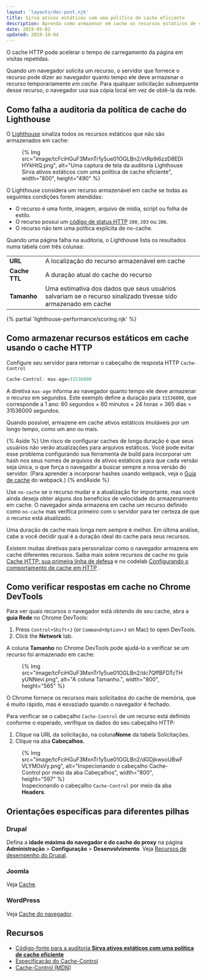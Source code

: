 ```yaml
---
layout: 'layouts/doc-post.njk'
title: Sirva ativos estáticos com uma política de cache eficiente
description: Aprenda como armazenar em cache os recursos estáticos de sua página web pode melhorar o desempenho e confiabilidade para visitantes recorrentes.
date: 2019-05-02
updated: 2019-10-04
---
```


O cache HTTP pode acelerar o tempo de carregamento da página em visitas repetidas.

Quando um navegador solicita um recurso, o servidor que fornece o recurso pode dizer ao navegador quanto tempo ele deve armazenar o recurso temporariamente *em cache*. Para qualquer solicitação subsequente desse recurso, o navegador usa sua cópia local em vez de obtê-la da rede.

## Como falha a auditoria da política de cache do Lighthouse

O [Lighthouse](https://developers.google.com/web/tools/lighthouse/) sinaliza todos os recursos estáticos que não são armazenados em cache:

<figure>   {% Img src="image/tcFciHGuF3MxnTr1y5ue01OGLBn2/vtRp9i6zzD8EDlHYkHtQ.png", alt="Uma captura de tela da auditoria Lighthouse Sirva ativos estáticos com uma política de cache eficiente", width="800", height="490" %}</figure>

O Lighthouse considera um recurso armazenável em cache se todas as seguintes condições forem atendidas:

- O recurso é uma fonte, imagem, arquivo de mídia, script ou folha de estilo.
- O recurso possui um [código de status HTTP](https://developer.mozilla.org/docs/Web/HTTP/Status) `200`, `203` ou `206`.
- O recurso não tem uma política explícita de no-cache.

Quando uma página falha na auditoria, o Lighthouse lista os resultados numa tabela com três colunas:

<div class="table-wrapper scrollbar">
  <table>
    <tbody>
      <tr>
        <td><strong>URL</strong></td>
        <td>A localização do recurso armazenável em cache</td>
      </tr>
      <tr>
        <td><strong>Cache TTL</strong></td>
        <td>A duração atual do cache do recurso</td>
      </tr>
      <tr>
        <td><strong>Tamanho</strong></td>
        <td>Uma estimativa dos dados que seus usuários salvariam se o recurso sinalizado tivesse sido armazenado em cache</td>
      </tr>
    </tbody>
  </table>
</div>

{% partial 'lighthouse-performance/scoring.njk' %}

## Como armazenar recursos estáticos em cache usando o cache HTTP

Configure seu servidor para retornar o cabeçalho de resposta HTTP `Cache-Control`

```js
Cache-Control: max-age=31536000
```

A diretiva `max-age` informa ao navegador quanto tempo ele deve armazenar o recurso em segundos. Este exemplo define a duração para `31536000`, que corresponde a 1 ano: 60 segundos × 60 minutos × 24 horas × 365 dias = 31536000 segundos.

Quando possível, armazene em cache ativos estáticos imutáveis por um longo tempo, como um ano ou mais.

{% Aside %} Um risco de configurar caches de longa duração é que seus usuários não verão atualizações para arquivos estáticos. Você pode evitar esse problema configurando sua ferramenta de build para incorporar um hash nos seus nomes de arquivos de ativos estáticos para que cada versão seja única, o que força o navegador a buscar sempre a nova versão do servidor. (Para aprender a incorporar hashes usando webpack, veja o [Guia de cache](https://webpack.js.org/guides/caching/) do webpack.) {% endAside %}

Use `no-cache` se o recurso mudar e a atualização for importante, mas você ainda deseja obter alguns dos benefícios de velocidade do armazenamento em cache. O navegador ainda armazena em cache um recurso definido como `no-cache` mas verifica primeiro com o servidor para ter certeza de que o recurso está atualizado.

Uma duração de cache mais longa nem sempre é melhor. Em última análise, cabe a você decidir qual é a duração ideal do cache para seus recursos.

Existem muitas diretivas para personalizar como o navegador armazena em cache diferentes recursos. Saiba mais sobre recursos de cache no guia [Cache HTTP: sua primeira linha de defesa](https://web.dev/http-cache/) e no codelab [Configurando o comportamento de cache em HTTP](https://web.dev/codelab-http-cache/) .

## Como verificar respostas em cache no Chrome DevTools

Para ver quais recursos o navegador está obtendo de seu cache, abra a **guia Rede** no Chrome DevTools:

[comment]: <> (The following list was a shortcode from web.dev, but it was not translated from English for any language.)
1. Press <code><kbd>Control</kbd>+<kbd>Shift</kbd>+<kbd>J</kbd></code> (or <code><kbd>Command</kbd>+<kbd>Option</kbd>+<kbd>J</kbd></code> on Mac) to open DevTools.
2. Click the **Network** tab.

A coluna **Tamanho** no Chrome DevTools pode ajudá-lo a verificar se um recurso foi armazenado em cache:

<figure>   {% Img src="image/tcFciHGuF3MxnTr1y5ue01OGLBn2/dc7QffBFDTcTHyUNNevi.png", alt="A coluna Tamanho.", width="800", height="565" %}</figure>

O Chrome fornece os recursos mais solicitados do cache de memória, que é muito rápido, mas é esvaziado quando o navegador é fechado.

Para verificar se o cabeçalho `Cache-Control` de um recurso está definido conforme o esperado, verifique os dados do seu cabeçalho HTTP:

1. Clique na URL da solicitação, na coluna**Nome** da tabela Solicitações.
2. Clique na aba **Cabeçalhos.**

<figure>   {% Img src="image/tcFciHGuF3MxnTr1y5ue01OGLBn2/dGDjkwsoUBwFVLYM0sVy.png", alt="Inspecionando o cabeçalho Cache-Control por meio da aba Cabeçalhos", width="800", height="597" %}   <figcaption>     Inspecionando o cabeçalho <code>Cache-Control</code> por meio da aba <b>Headers</b>.   </figcaption></figure>

## Orientações específicas para diferentes pilhas

### Drupal

Defina a **idade máxima do navegador e do cache do proxy** na página **Administração** &gt; **Configuração** &gt; **Desenvolvimento**. Veja [Recursos de desempenho do Drupal](https://www.drupal.org/docs/7/managing-site-performance-and-scalability/caching-to-improve-performance/caching-overview#s-drupal-performance-resources).

### Joomla

Veja [Cache](https://docs.joomla.org/Cache).

### WordPress

Veja [Cache do navegador](https://wordpress.org/support/article/optimization/#browser-caching).

## Recursos

- [Código-fonte para a auditoria **Sirva ativos estáticos com uma política de cache eficiente**](https://github.com/GoogleChrome/lighthouse/blob/master/lighthouse-core/audits/byte-efficiency/uses-long-cache-ttl.js)
- [Especificação do Cache-Control](https://www.w3.org/Protocols/rfc2616/rfc2616-sec14.html#sec14.9)
- [Cache-Control (MDN)](https://developer.mozilla.org/docs/Web/HTTP/Headers/Cache-Control)
